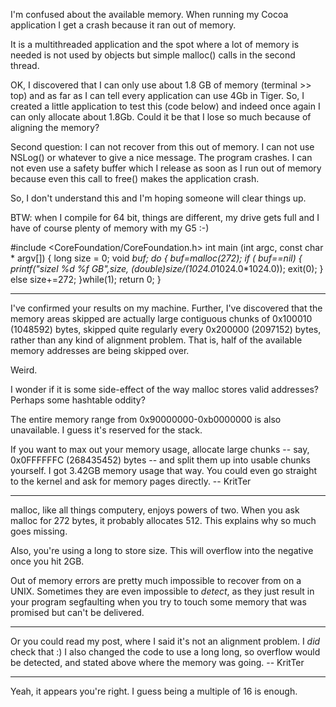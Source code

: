

I'm confused about the available memory. When running my Cocoa application I get a crash because it ran out of memory.

It is a multithreaded application and the spot where a lot of memory is needed is not used by objects but simple malloc() calls in the second thread.

OK, I discovered that I can only use about 1.8 GB of memory (terminal >> top) and as far as I can tell every application can use 4Gb in Tiger.
So, I created a little application to test this (code below) and indeed once again I can only allocate about 1.8Gb. Could it be that I lose so much because of aligning the memory?

Second question:
I can not recover from this out of memory. I can not use NSLog() or whatever to give a nice message. The program crashes.
I can not even use a safety buffer which I release as soon as I run out of memory because even this call to free() makes the application crash.

So, I don't understand this and I'm hoping someone will clear things up.

BTW: when I compile for 64 bit, things are different, my drive gets full and I have of course plenty of memory with my G5 :-)

    
#include <CoreFoundation/CoreFoundation.h>
int main (int argc, const char * argv[]) 
{
	long size = 0;
	void *buf;
	do
	{
		buf=malloc(272);
		if ( buf==nil)	{
			printf("sizel %d %f GB",size, (double)size/(1024.0*1024.0*1024.0));
			exit(0);
		}
		else
			size+=272;
		}while(1);
    return 0;
}


----

I've confirmed your results on my machine. Further, I've discovered that the memory areas skipped are actually large contiguous chunks of 0x100010 (1048592) bytes, skipped quite regularly every 0x200000 (2097152) bytes, rather than any kind of alignment problem. That is, half of the available memory addresses are being skipped over.

Weird.

I wonder if it is some side-effect of the way     malloc stores valid addresses? Perhaps some hashtable oddity?

The entire memory range from 0x90000000-0xb0000000 is also unavailable. I guess it's reserved for the stack.

If you want to max out your memory usage, allocate large chunks -- say, 0x0FFFFFFC (268435452) bytes -- and split them up into usable chunks yourself. I got 3.42GB memory usage that way. You could even go straight to the kernel and ask for memory pages directly. -- KritTer

----

malloc, like all things computery, enjoys powers of two. When you ask malloc for 272 bytes, it probably allocates 512. This explains why so much goes missing.

Also, you're using a long to store size. This will overflow into the negative once you hit 2GB.

Out of memory errors are pretty much impossible to recover from on a UNIX. Sometimes they are even impossible to *detect*, as they just result in your program segfaulting when you try to touch some memory that was promised but can't be delivered.

----
Or you could read my post, where I said it's not an alignment problem. I *did* check that :) I also changed the code to use a long long, so overflow would be detected, and stated above where the memory was going. -- KritTer

----
Yeah, it appears you're right. I guess being a multiple of 16 is enough.
